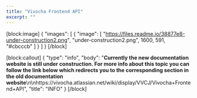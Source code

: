 ```yaml
---
title: "Vivocha Frontend API"
excerpt: ""
---
```

[block:image]
{
  "images": [
    {
      "image": [
        "https://files.readme.io/38877e8-under-construction2.png",
        "under-construction2.png",
        1600,
        591,
        "#cbcccb"
      ]
    }
  ]
}
[/block]

[block:callout]
{
  "type": "info",
  "body": "**Currently the new documentation website is still under construction. For more info about this topic you can follow the link below which redirects you to the corresponding section in the old documentation website**\n\nhttps://vivocha.atlassian.net/wiki/display/VVCJ/Vivocha+Frontend+API",
  "title": "INFO"
}
[/block]